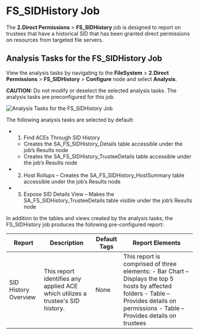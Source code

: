 # FS_SIDHistory Job

The **2.Direct Permissions** > **FS_SIDHistory** job is designed to report on trustees that have a
historical SID that has been granted direct permissions on resources from targeted file servers.

## Analysis Tasks for the FS_SIDHistory Job

View the analysis tasks by navigating to the **FileSystem** > **2.Direct Permissions** >
**FS_SIDHistory** > **Configure** node and select **Analysis**.

**CAUTION:** Do not modify or deselect the selected analysis tasks. The analysis tasks are
preconfigured for this job.

![Analysis Tasks for the FS_SIDHistory Job](/img/product_docs/accessanalyzer/solutions/activedirectory/users/sidhistoryanalysis.webp)

The following analysis tasks are selected by default:

-   1. Find ACEs Through SID History

    - Creates the SA_FS_SIDHistory_Details table accessible under the job’s Results node
    - Creates the SA_FS_SIDHistory_TrusteeDetails table accessible under the job’s Results node

-   2. Host Rollups – Creates the SA_FS_SIDHistory_HostSummary table accessible under the job’s
       Results node
-   3. Expose SID Details View – Makes the SA_FS_SIDHistory_TrusteeDetails table visible under the
       job’s Results node

In addition to the tables and views created by the analysis tasks, the FS_SIDHistory job produces
the following pre-configured report:

| Report               | Description                                                                    | Default Tags | Report Elements                                                                                                                                                                         |
| -------------------- | ------------------------------------------------------------------------------ | ------------ | --------------------------------------------------------------------------------------------------------------------------------------------------------------------------------------- |
| SID History Overview | This report identifies any applied ACE which utilizes a trustee's SID history. | None         | This report is comprised of three elements: - Bar Chart – Displays the top 5 hosts by affected folders - Table – Provides details on permissions - Table – Provides details on trustees |
